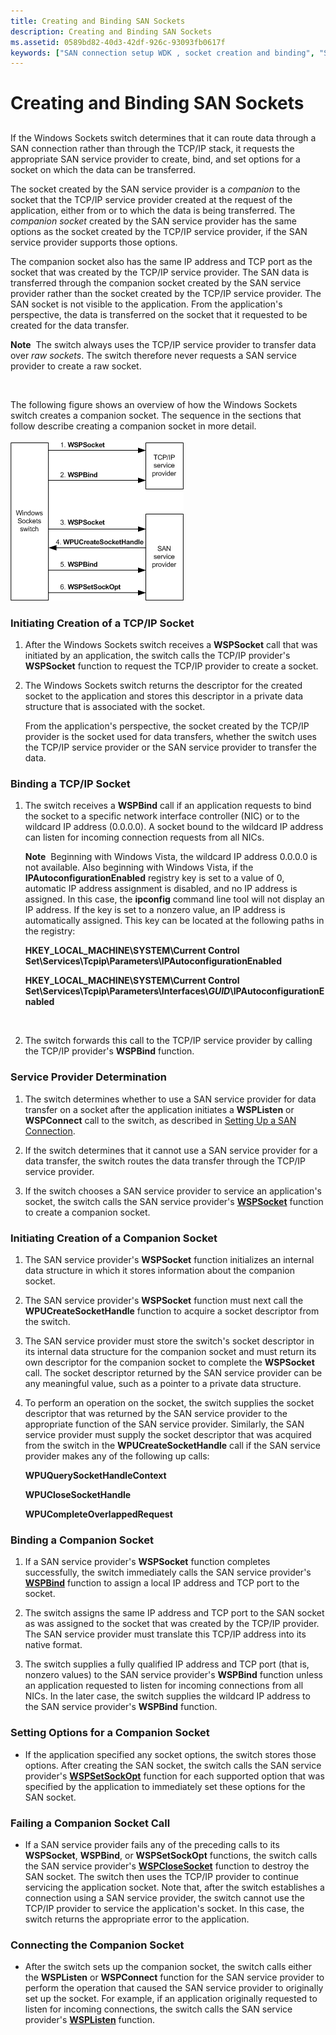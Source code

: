 ```yaml
---
title: Creating and Binding SAN Sockets
description: Creating and Binding SAN Sockets
ms.assetid: 0589bd82-40d3-42df-926c-93093fb0617f
keywords: ["SAN connection setup WDK , socket creation and binding", "SAN sockets WDK SANs", "companion sockets WDK SANs", "failing companion socket calls WDK SANs", "binding companion sockets", "TCP/IP sockets WDK SANs", "SAN service providers WDK , determinations", "raw sockets WDK SANs", "SAN sockets WDK , creating", "SAN sockets WDK , binding"]
---
```


# Creating and Binding SAN Sockets


## <a href="" id="ddk-creating-and-binding-san-sockets-ng"></a>


If the Windows Sockets switch determines that it can route data through a SAN connection rather than through the TCP/IP stack, it requests the appropriate SAN service provider to create, bind, and set options for a socket on which the data can be transferred.

The socket created by the SAN service provider is a *companion* to the socket that the TCP/IP service provider created at the request of the application, either from or to which the data is being transferred. The *companion socket* created by the SAN service provider has the same options as the socket created by the TCP/IP service provider, if the SAN service provider supports those options.

The companion socket also has the same IP address and TCP port as the socket that was created by the TCP/IP service provider. The SAN data is transferred through the companion socket created by the SAN service provider rather than the socket created by the TCP/IP service provider. The SAN socket is not visible to the application. From the application's perspective, the data is transferred on the socket that it requested to be created for the data transfer.

**Note**  The switch always uses the TCP/IP service provider to transfer data over *raw sockets*. The switch therefore never requests a SAN service provider to create a raw socket.

 

The following figure shows an overview of how the Windows Sockets switch creates a companion socket. The sequence in the sections that follow describe creating a companion socket in more detail.

![diagram overview of how the windows sockets switch creates a companion socket](images/apiflow2.png)

### Initiating Creation of a TCP/IP Socket

1.  After the Windows Sockets switch receives a **WSPSocket** call that was initiated by an application, the switch calls the TCP/IP provider's **WSPSocket** function to request the TCP/IP provider to create a socket.

2.  The Windows Sockets switch returns the descriptor for the created socket to the application and stores this descriptor in a private data structure that is associated with the socket.

    From the application's perspective, the socket created by the TCP/IP provider is the socket used for data transfers, whether the switch uses the TCP/IP service provider or the SAN service provider to transfer the data.

### Binding a TCP/IP Socket

1.  The switch receives a **WSPBind** call if an application requests to bind the socket to a specific network interface controller (NIC) or to the wildcard IP address (0.0.0.0). A socket bound to the wildcard IP address can listen for incoming connection requests from all NICs.

    **Note**  Beginning with Windows Vista, the wildcard IP address 0.0.0.0 is not available.
    Also beginning with Windows Vista, if the **IPAutoconfigurationEnabled** registry key is set to a value of 0, automatic IP address assignment is disabled, and no IP address is assigned. In this case, the **ipconfig** command line tool will not display an IP address. If the key is set to a nonzero value, an IP address is automatically assigned. This key can be located at the following paths in the registry:

    **HKEY\_LOCAL\_MACHINE\\SYSTEM\\Current Control Set\\Services\\Tcpip\\Parameters\\IPAutoconfigurationEnabled**

    **HKEY\_LOCAL\_MACHINE\\SYSTEM\\Current Control Set\\Services\\Tcpip\\Parameters\\Interfaces\\*GUID*\\IPAutoconfigurationEnabled**

     

2.  The switch forwards this call to the TCP/IP service provider by calling the TCP/IP provider's **WSPBind** function.

### Service Provider Determination

1.  The switch determines whether to use a SAN service provider for data transfer on a socket after the application initiates a **WSPListen** or **WSPConnect** call to the switch, as described in [Setting Up a SAN Connection](setting-up-a-san-connection.md).

2.  If the switch determines that it cannot use a SAN service provider for a data transfer, the switch routes the data transfer through the TCP/IP service provider.

3.  If the switch chooses a SAN service provider to service an application's socket, the switch calls the SAN service provider's [**WSPSocket**](https://msdn.microsoft.com/library/windows/hardware/ff566319) function to create a companion socket.

### Initiating Creation of a Companion Socket

1.  The SAN service provider's **WSPSocket** function initializes an internal data structure in which it stores information about the companion socket.

2.  The SAN service provider's **WSPSocket** function must next call the **WPUCreateSocketHandle** function to acquire a socket descriptor from the switch.

3.  The SAN service provider must store the switch's socket descriptor in its internal data structure for the companion socket and must return its own descriptor for the companion socket to complete the **WSPSocket** call. The socket descriptor returned by the SAN service provider can be any meaningful value, such as a pointer to a private data structure.

4.  To perform an operation on the socket, the switch supplies the socket descriptor that was returned by the SAN service provider to the appropriate function of the SAN service provider. Similarly, the SAN service provider must supply the socket descriptor that was acquired from the switch in the **WPUCreateSocketHandle** call if the SAN service provider makes any of the following up calls:

    **WPUQuerySocketHandleContext**

    **WPUCloseSocketHandle**

    **WPUCompleteOverlappedRequest**

### Binding a Companion Socket

1.  If a SAN service provider's **WSPSocket** function completes successfully, the switch immediately calls the SAN service provider's [**WSPBind**](https://msdn.microsoft.com/library/windows/hardware/ff566268) function to assign a local IP address and TCP port to the socket.

2.  The switch assigns the same IP address and TCP port to the SAN socket as was assigned to the socket that was created by the TCP/IP provider. The SAN service provider must translate this TCP/IP address into its native format.

3.  The switch supplies a fully qualified IP address and TCP port (that is, nonzero values) to the SAN service provider's **WSPBind** function unless an application requested to listen for incoming connections from all NICs. In the later case, the switch supplies the wildcard IP address to the SAN service provider's **WSPBind** function.

### Setting Options for a Companion Socket

-   If the application specified any socket options, the switch stores those options. After creating the SAN socket, the switch calls the SAN service provider's [**WSPSetSockOpt**](https://msdn.microsoft.com/library/windows/hardware/ff566318) function for each supported option that was specified by the application to immediately set these options for the SAN socket.

### Failing a Companion Socket Call

-   If a SAN service provider fails any of the preceding calls to its **WSPSocket**, **WSPBind**, or **WSPSetSockOpt** functions, the switch calls the SAN service provider's [**WSPCloseSocket**](https://msdn.microsoft.com/library/windows/hardware/ff566273) function to destroy the SAN socket. The switch then uses the TCP/IP provider to continue servicing the application socket. Note that, after the switch establishes a connection using a SAN service provider, the switch cannot use the TCP/IP provider to service the application's socket. In this case, the switch returns the appropriate error to the application.

### Connecting the Companion Socket

-   After the switch sets up the companion socket, the switch calls either the **WSPListen** or **WSPConnect** function for the SAN service provider to perform the operation that caused the SAN service provider to originally set up the socket. For example, if an application originally requested to listen for incoming connections, the switch calls the SAN service provider's [**WSPListen**](https://msdn.microsoft.com/library/windows/hardware/ff566297) function.

 

 





